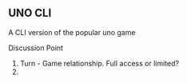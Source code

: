 ## UNO CLI

A CLI version of the popular uno game

Discussion Point
1. Turn - Game relationship. Full access or limited?
2. 
